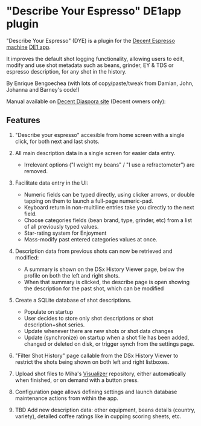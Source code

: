 # "Describe Your Espresso" DE1app plugin

"Describe Your Espresso" (DYE) is a plugin for the [Decent Espresso machine](https://decentespresso.com/) [DE1 app](https://github.com/decentespresso/de1app).

It improves the default shot logging functionality, allowing users to edit, modify and use shot metadata such as beans, grinder, EY & TDS or espresso description, for any shot in the history.

By Enrique Bengoechea (with lots of copy/paste/tweak from Damian, John, Johanna and Barney's code!)

Manual available on [Decent Diaspora site](https://3.basecamp.com/3671212/buckets/7351439/documents/3344125879) (Decent owners only): 

## Features

1. "Describe your espresso" accesible from home screen with a single click, for both next and last shots.

2. All main description data in a single screen for easier data entry.
    - Irrelevant options ("I weight my beans" / "I use a refractometer") are removed.
    
3. Facilitate data entry in the UI:
    - Numeric fields can be typed directly, using clicker arrows, or double tapping on them to launch a full-page numeric-pad.
    - Keyboard return in non-multiline entries take you directly to the next field.
    - Choose categories fields (bean brand, type, grinder, etc) from a list of all previously typed values.
    - Star-rating system for Enjoyment
    - Mass-modify past entered categories values at once.
    
4. Description data from previous shots can now be retrieved and modified:
    - A summary is shown on the DSx History Viewer page, below the profile on both the left and right shots.
    - When that summary is clicked, the describe page is open showing the description for the past shot, which can be modified

5. Create a SQLite database of shot descriptions.
    - Populate on startup
    - User decides to store only shot descriptions or shot description+shot series.
    - Update whenever there are new shots or shot data changes
    - Update (synchronize) on startup when a shot file has been added, changed or deleted on disk, or trigger synch from the settings page.
    
6. "Filter Shot History" page callable from the DSx History Viewer to restrict the shots being shown on both left and right listboxes.

7. Upload shot files to Miha's [Visualizer](https://visualizer.coffee/) repository, either automatically when finished, or on demand with a button press. 

8. Configuration page allows defining settings and launch database maintenance actions from within the app. 

9. TBD Add new description data: other equipment, beans details (country, variety), detailed coffee ratings like
		in cupping scoring sheets, etc.
